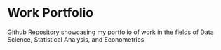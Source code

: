 # Work Portfolio

Github Repository showcasing my portfolio of work in the fields of Data Science, Statistical Analysis, and Econometrics

